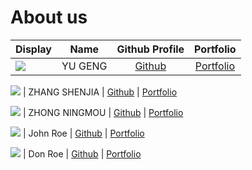# About us

Display | Name | Github Profile | Portfolio 
--------|:----:|:--------------:|:---------:
![](https://via.placeholder.com/100.png?text=Photo) | YU GENG | [Github](https://github.com/) | [Portfolio](docs/team/johndoe.md)

![](https://via.placeholder.com/100.png?text=Photo) | ZHANG SHENJIA | [Github](https://github.com/jessicazhang617) | [Portfolio](docs/team/shenjia.md)

![](https://via.placeholder.com/100.png?text=Photo) | ZHONG NINGMOU | [Github](https://github.com/ZhongNingmou) | [Portfolio](docs/team/johndoe.md)

![](https://via.placeholder.com/100.png?text=Photo) | John Roe | [Github](https://github.com/) | [Portfolio](docs/team/johndoe.md)

![](https://via.placeholder.com/100.png?text=Photo) | Don Roe | [Github](https://github.com/) | [Portfolio](docs/team/johndoe.md)
